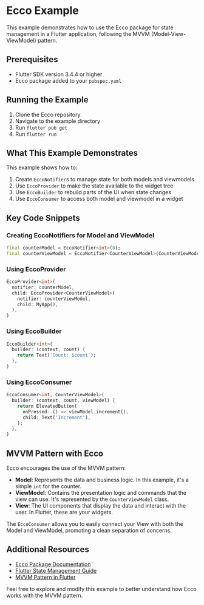 # Ecco Example

This example demonstrates how to use the Ecco package for state management in a Flutter application, following the MVVM (Model-View-ViewModel) pattern.

## Prerequisites

- Flutter SDK version 3.4.4 or higher
- Ecco package added to your `pubspec.yaml`

## Running the Example

1. Clone the Ecco repository
2. Navigate to the example directory
3. Run `flutter pub get`
4. Run `flutter run`

## What This Example Demonstrates

This example shows how to:

1. Create `EccoNotifier`s to manage state for both models and viewmodels
2. Use `EccoProvider` to make the state available to the widget tree
3. Use `EccoBuilder` to rebuild parts of the UI when state changes
4. Use `EccoConsumer` to access both model and viewmodel in a widget

## Key Code Snippets

### Creating EccoNotifiers for Model and ViewModel

```dart
final counterModel = EccoNotifier<int>(0);
final counterViewModel = EccoNotifier<CounterViewModel>(CounterViewModel());
```

### Using EccoProvider

```dart
EccoProvider<int>(
  notifier: counterModel,
  child: EccoProvider<CounterViewModel>(
    notifier: counterViewModel,
    child: MyApp(),
  ),
)
```

### Using EccoBuilder

```dart
EccoBuilder<int>(
  builder: (context, count) {
    return Text('Count: $count');
  },
)
```

### Using EccoConsumer

```dart
EccoConsumer<int, CounterViewModel>(
  builder: (context, count, viewModel) {
    return ElevatedButton(
      onPressed: () => viewModel.increment(),
      child: Text('Increment'),
    );
  },
)
```

## MVVM Pattern with Ecco

Ecco encourages the use of the MVVM pattern:

- **Model**: Represents the data and business logic. In this example, it's a simple `int` for the counter.
- **ViewModel**: Contains the presentation logic and commands that the view can use. It's represented by the `CounterViewModel` class.
- **View**: The UI components that display the data and interact with the user. In Flutter, these are your widgets.

The `EccoConsumer` allows you to easily connect your View with both the Model and ViewModel, promoting a clean separation of concerns.

## Additional Resources

- [Ecco Package Documentation](https://pub.dev/packages/ecco)
- [Flutter State Management Guide](https://flutter.dev/docs/development/data-and-backend/state-mgmt/options)
- [MVVM Pattern in Flutter](https://medium.com/flutter-community/flutter-mvvm-architecture-f8bed2521958)

Feel free to explore and modify this example to better understand how Ecco works with the MVVM pattern.